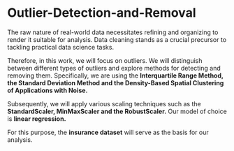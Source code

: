 # Outlier-Detection-and-Removal

The raw nature of real-world data necessitates refining and organizing to render it suitable for analysis. Data cleaning stands as a crucial precursor to tackling practical data science tasks.  

Therefore, in this work, we will focus on outliers. We will distinguish between different types of outliers and explore methods for detecting and removing them. Specifically, we are using the **Interquartile Range Method, the Standard Deviation Method and the Density-Based Spatial Clustering of Applications with Noise.**  

Subsequently, we will apply various scaling techniques such as the **StandardScaler, MinMaxScaler and the RobustScaler.** Our model of choice is **linear regression.**  

For this purpose, the **insurance dataset** will serve as the basis for our analysis.
